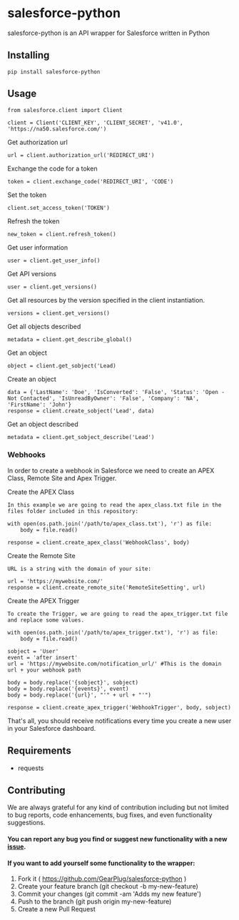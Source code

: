 # salesforce-python

salesforce-python is an API wrapper for Salesforce written in Python

## Installing
```
pip install salesforce-python
```

## Usage
```
from salesforce.client import Client

client = Client('CLIENT_KEY', 'CLIENT_SECRET', 'v41.0', 'https://na50.salesforce.com/')
```

Get authorization url
```
url = client.authorization_url('REDIRECT_URI')
```

Exchange the code for a token
```
token = client.exchange_code('REDIRECT_URI', 'CODE')
```

Set the token
```
client.set_access_token('TOKEN')
```

Refresh the token
```
new_token = client.refresh_token()
```

Get user information
```
user = client.get_user_info()
```

Get API versions
```
user = client.get_versions()
```

Get all resources by the version specified in the client instantiation.
```
versions = client.get_versions()
```

Get all objects described
```
metadata = client.get_describe_global()
```

Get an object
```
object = client.get_sobject('Lead)
```

Create an object
```
data = {'LastName': 'Doe', 'IsConverted': 'False', 'Status': 'Open - Not Contacted', 'IsUnreadByOwner': 'False', 'Company': 'NA', 'FirstName': 'John'}
response = client.create_sobject('Lead', data)
```

Get an object described
```
metadata = client.get_sobject_describe('Lead')
```

### Webhooks
In order to create a webhook in Salesforce we need to create an APEX Class, Remote Site and Apex Trigger.

Create the APEX Class
```
In this example we are going to read the apex_class.txt file in the files folder included in this repository:

with open(os.path.join('/path/to/apex_class.txt'), 'r') as file:
    body = file.read()

response = client.create_apex_class('WebhookClass', body)
```

Create the Remote Site
```
URL is a string with the domain of your site:

url = 'https://mywebsite.com/'
response = client.create_remote_site('RemoteSiteSetting', url)
```

Create the APEX Trigger
```
To create the Trigger, we are going to read the apex_trigger.txt file and replace some values.

with open(os.path.join('/path/to/apex_trigger.txt'), 'r') as file:
    body = file.read()

sobject = 'User'
event = 'after insert'
url = 'https://mywebsite.com/notification_url/' #This is the domain url + your webhook path

body = body.replace('{sobject}', sobject)
body = body.replace('{events}', event)
body = body.replace('{url}', "'" + url + "'")

response = client.create_apex_trigger('WebhookTrigger', body, sobject)
```

That's all, you should receive notifications every time you create a new user in your Salesforce dashboard.

## Requirements
- requests

## Contributing
We are always grateful for any kind of contribution including but not limited to bug reports, code enhancements, bug fixes, and even functionality suggestions.
#### You can report any bug you find or suggest new functionality with a new [issue](https://github.com/GearPlug/salesforce-python/issues).
#### If you want to add yourself some functionality to the wrapper:
1. Fork it ( https://github.com/GearPlug/salesforce-python )
2. Create your feature branch (git checkout -b my-new-feature)
3. Commit your changes (git commit -am 'Adds my new feature')
4. Push to the branch (git push origin my-new-feature)
5. Create a new Pull Request
